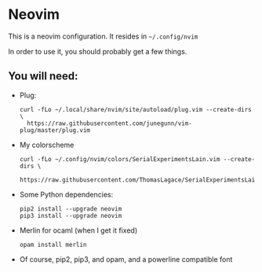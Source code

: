 Neovim
======

This is a neovim configuration.
It resides in `~/.config/nvim`

In order to use it, you should probably get a few things.

You will need:
--------------

+ Plug: 

    ```
    curl -fLo ~/.local/share/nvim/site/autoload/plug.vim --create-dirs \
      https://raw.githubusercontent.com/junegunn/vim-plug/master/plug.vim
    ```

+ My colorscheme

    ```
    curl -fLo ~/.config/nvim/colors/SerialExperimentsLain.vim --create-dirs \
      https://raw.githubusercontent.com/ThomasLagace/SerialExperimentsLain/master/colors/SerialExperimentsLain.vim
    ```

+ Some Python dependencies:

    ```
    pip2 install --upgrade neovim
    pip3 install --upgrade neovim
    ```
+ Merlin for ocaml (when I get it fixed)

    ```
    opam install merlin
    ```
+ Of course, pip2, pip3, and opam, and a powerline compatible font
